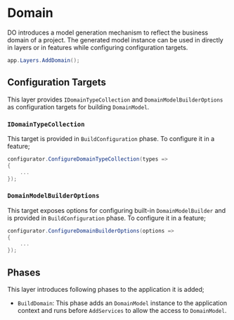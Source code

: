 # Domain

DO introduces a model generation mechanism to reflect the business domain of
a project. The generated model instance can be used in directly in layers or 
in features while configuring configuration targets.

```csharp
app.Layers.AddDomain();
```

## Configuration Targets

This layer provides `IDomainTypeCollection` and `DomainModelBuilderOptions` as 
configuration targets for building `DomainModel`.

### `IDomainTypeCollection`

This target is provided in `BuildConfiguration` phase. To configure it in a 
feature;

```csharp
configurator.ConfigureDomainTypeCollection(types =>
{
    ...
});
```

### `DomainModelBuilderOptions`

This target exposes options for configuring built-in `DomainModelBuilder`
and is provided in `BuildConfiguration` phase. To configure it in a 
feature;

```csharp
configurator.ConfigureDomainBuilderOptions(options =>
{
    ...
});
```

## Phases

This layer introduces following phases to the application it is added;

- `BuildDomain`: This phase adds an `DomainModel` instance to the application
  context and runs before `AddServices` to allow the access to `DomainModel`.
